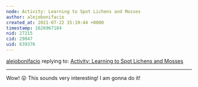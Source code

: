 ```yaml
---
node: Activity: Learning to Spot Lichens and Mosses
author: alejobonifacio
created_at: 2021-07-22 15:19:44 +0000
timestamp: 1626967184
nid: 27215
cid: 29047
uid: 639376
---
```




[alejobonifacio](../profile/alejobonifacio) replying to: [Activity: Learning to Spot Lichens and Mosses](../notes/fongvania/07-21-2021/learning-to-spot-lichens-and-mosses)

----
Wow! 😲  This sounds very interesting! I am gonna do it!